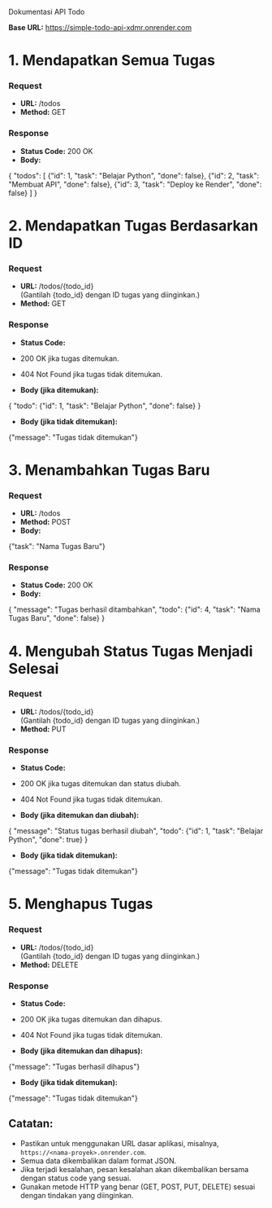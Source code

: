   Dokumentasi API Todo

  __Base URL:__ https://simple-todo-api-xdmr.onrender.com

1\. Mendapatkan Semua Tugas
===========================

### Request

*   **URL:** /todos
*   **Method:** GET

### Response

*   **Status Code:** 200 OK
*   **Body:**

{
  "todos": \[
    {"id": 1, "task": "Belajar Python", "done": false},
    {"id": 2, "task": "Membuat API", "done": false},
    {"id": 3, "task": "Deploy ke Render", "done": false}
  \]
}

2\. Mendapatkan Tugas Berdasarkan ID
====================================

### Request

*   **URL:** /todos/{todo\_id}  
    (Gantilah {todo\_id} dengan ID tugas yang diinginkan.)
*   **Method:** GET

### Response

*   **Status Code:**

*   200 OK jika tugas ditemukan.
*   404 Not Found jika tugas tidak ditemukan.

*   **Body (jika ditemukan):**

{
  "todo": {"id": 1, "task": "Belajar Python", "done": false}
}

*   **Body (jika tidak ditemukan):**

{"message": "Tugas tidak ditemukan"}

3\. Menambahkan Tugas Baru
==========================

### Request

*   **URL:** /todos
*   **Method:** POST
*   **Body:**

{"task": "Nama Tugas Baru"}

### Response

*   **Status Code:** 200 OK
*   **Body:**

{
  "message": "Tugas berhasil ditambahkan",
  "todo": {"id": 4, "task": "Nama Tugas Baru", "done": false}
}

4\. Mengubah Status Tugas Menjadi Selesai
=========================================

### Request

*   **URL:** /todos/{todo\_id}  
    (Gantilah {todo\_id} dengan ID tugas yang diinginkan.)
*   **Method:** PUT

### Response

*   **Status Code:**

*   200 OK jika tugas ditemukan dan status diubah.
*   404 Not Found jika tugas tidak ditemukan.

*   **Body (jika ditemukan dan diubah):**

{
  "message": "Status tugas berhasil diubah",
  "todo": {"id": 1, "task": "Belajar Python", "done": true}
}

*   **Body (jika tidak ditemukan):**

{"message": "Tugas tidak ditemukan"}

5\. Menghapus Tugas
===================

### Request

*   **URL:** /todos/{todo\_id}  
    (Gantilah {todo\_id} dengan ID tugas yang diinginkan.)
*   **Method:** DELETE

### Response

*   **Status Code:**

*   200 OK jika tugas ditemukan dan dihapus.
*   404 Not Found jika tugas tidak ditemukan.

*   **Body (jika ditemukan dan dihapus):**

{"message": "Tugas berhasil dihapus"}

*   **Body (jika tidak ditemukan):**

{"message": "Tugas tidak ditemukan"}

Catatan:
--------

*   Pastikan untuk menggunakan URL dasar aplikasi, misalnya, `https://<nama-proyek>.onrender.com`.
*   Semua data dikembalikan dalam format JSON.
*   Jika terjadi kesalahan, pesan kesalahan akan dikembalikan bersama dengan status code yang sesuai.
*   Gunakan metode HTTP yang benar (GET, POST, PUT, DELETE) sesuai dengan tindakan yang diinginkan.